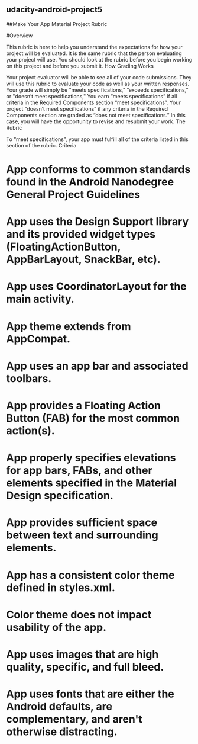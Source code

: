 ## udacity-android-project5
##Make Your App Material Project Rubric

#Overview

This rubric is here to help you understand the expectations for how your project will be evaluated. It is the same rubric that the person evaluating your project will use. You  should look at the rubric before you begin working on this project and before you submit it.
How Grading Works

Your project evaluator will be able to see all of your code submissions. They will use this rubric to evaluate your code as well as your written responses.
Your grade will simply be "meets specifications," “exceeds specifications,” or "doesn’t meet specifications,"
You earn “meets specifications” if all criteria in the Required Components section “meet specifications”.
Your project “doesn’t meet specifications” if any criteria in the Required Components section are graded as “does not meet specifications.” In this case, you will have the opportunity to revise and resubmit your work.
The Rubric

To “meet specifications”, your app must fulfill all of the criteria listed in this section of the rubric.
Criteria

# App conforms to common standards found in the Android Nanodegree General Project Guidelines
# App uses the Design Support library and its provided widget types (FloatingActionButton, AppBarLayout, SnackBar, etc).
# App uses CoordinatorLayout for the main activity.
# App theme extends from AppCompat.
# App uses an app bar and associated toolbars.
# App provides a Floating Action Button (FAB) for the most common action(s).
# App properly specifies elevations for app bars, FABs, and other elements specified in the Material Design specification.
# App provides sufficient space between text and surrounding elements.
# App has a consistent color theme defined in styles.xml.
# Color theme does not impact usability of the app.
# App uses images that are high quality, specific, and full bleed.
# App uses fonts that are either the Android defaults, are complementary, and aren't otherwise distracting.
